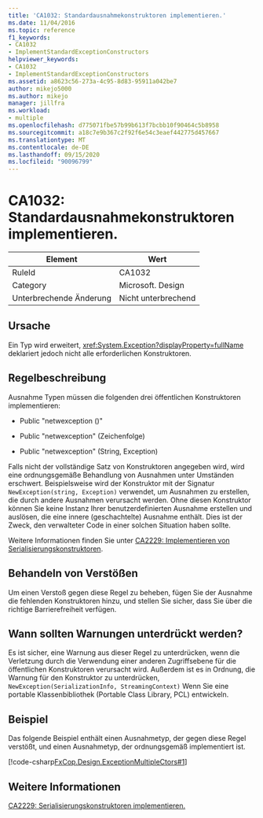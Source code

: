 ```yaml
---
title: 'CA1032: Standardausnahmekonstruktoren implementieren.'
ms.date: 11/04/2016
ms.topic: reference
f1_keywords:
- CA1032
- ImplementStandardExceptionConstructors
helpviewer_keywords:
- CA1032
- ImplementStandardExceptionConstructors
ms.assetid: a8623c56-273a-4c95-8d83-95911a042be7
author: mikejo5000
ms.author: mikejo
manager: jillfra
ms.workload:
- multiple
ms.openlocfilehash: d775071fbe57b99b613f7bcbb10f90464c5b8958
ms.sourcegitcommit: a18c7e9b367c2f92f6e54c3eaef442775d457667
ms.translationtype: MT
ms.contentlocale: de-DE
ms.lasthandoff: 09/15/2020
ms.locfileid: "90096799"
---
```

# <a name="ca1032-implement-standard-exception-constructors"></a>CA1032: Standardausnahmekonstruktoren implementieren.

|Element|Wert|
|-|-|
|RuleId|CA1032|
|Category|Microsoft. Design|
|Unterbrechende Änderung|Nicht unterbrechend|

## <a name="cause"></a>Ursache

Ein Typ wird erweitert, <xref:System.Exception?displayProperty=fullName> deklariert jedoch nicht alle erforderlichen Konstruktoren.

## <a name="rule-description"></a>Regelbeschreibung

Ausnahme Typen müssen die folgenden drei öffentlichen Konstruktoren implementieren:

- Public "netwexception ()"

- Public "netwexception" (Zeichenfolge)

- Public "netwexception" (String, Exception)

Falls nicht der vollständige Satz von Konstruktoren angegeben wird, wird eine ordnungsgemäße Behandlung von Ausnahmen unter Umständen erschwert. Beispielsweise wird der Konstruktor mit der Signatur `NewException(string, Exception)` verwendet, um Ausnahmen zu erstellen, die durch andere Ausnahmen verursacht werden. Ohne diesen Konstruktor können Sie keine Instanz Ihrer benutzerdefinierten Ausnahme erstellen und auslösen, die eine innere (geschachtelte) Ausnahme enthält. Dies ist der Zweck, den verwalteter Code in einer solchen Situation haben sollte.

Weitere Informationen finden Sie unter [CA2229: Implementieren von Serialisierungskonstruktoren](../code-quality/ca2229.md).

## <a name="how-to-fix-violations"></a>Behandeln von Verstößen

Um einen Verstoß gegen diese Regel zu beheben, fügen Sie der Ausnahme die fehlenden Konstruktoren hinzu, und stellen Sie sicher, dass Sie über die richtige Barrierefreiheit verfügen.

## <a name="when-to-suppress-warnings"></a>Wann sollten Warnungen unterdrückt werden?

Es ist sicher, eine Warnung aus dieser Regel zu unterdrücken, wenn die Verletzung durch die Verwendung einer anderen Zugriffsebene für die öffentlichen Konstruktoren verursacht wird. Außerdem ist es in Ordnung, die Warnung für den Konstruktor zu unterdrücken, `NewException(SerializationInfo, StreamingContext)` Wenn Sie eine portable Klassenbibliothek (Portable Class Library, PCL) entwickeln.

## <a name="example"></a>Beispiel

Das folgende Beispiel enthält einen Ausnahmetyp, der gegen diese Regel verstößt, und einen Ausnahmetyp, der ordnungsgemäß implementiert ist.

[!code-csharp[FxCop.Design.ExceptionMultipleCtors#1](../code-quality/codesnippet/CSharp/ca1032-implement-standard-exception-constructors_1.cs)]

## <a name="see-also"></a>Weitere Informationen

[CA2229: Serialisierungskonstruktoren implementieren.](../code-quality/ca2229.md)
